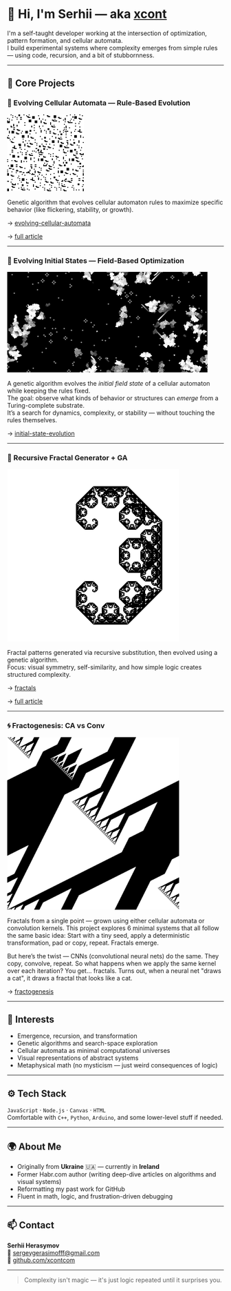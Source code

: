 # 👋 Hi, I'm Serhii — aka [xcont](https://xcont.com)

I'm a self-taught developer working at the intersection of optimization, pattern formation, and cellular automata.  
I build experimental systems where complexity emerges from simple rules — using code, recursion, and a bit of stubbornness.

---

## 🧬 Core Projects

### 🔁 Evolving Cellular Automata — Rule-Based Evolution

<img src="https://github.com/xcontcom/evolving-cellular-automata/blob/main/docs/images/19.gif" alt="Evolving Cellular Automata preview" />

Genetic algorithm that evolves cellular automaton rules to maximize specific behavior (like flickering, stability, or growth).  

→ [evolving-cellular-automata](https://github.com/xcontcom/evolving-cellular-automata)

→ [full article](https://github.com/xcontcom/evolving-cellular-automata/blob/main/docs/article.md)

---

### 🧠 Evolving Initial States — Field-Based Optimization

<img src="https://github.com/xcontcom/initial-state-evolution/blob/main/screenshots/preview.png" alt="Initial State Evolution preview" />

A genetic algorithm evolves the *initial field state* of a cellular automaton while keeping the rules fixed.  
The goal: observe what kinds of behavior or structures can *emerge* from a Turing-complete substrate.  
It’s a search for dynamics, complexity, or stability — without touching the rules themselves.

→ [initial-state-evolution](https://github.com/xcontcom/initial-state-evolution)

---

### 🧩 Recursive Fractal Generator + GA

<img src="https://github.com/xcontcom/fractals/blob/master/screenshots/demo.gif" alt="Fractal Generator preview" />

Fractal patterns generated via recursive substitution, then evolved using a genetic algorithm.  
Focus: visual symmetry, self-similarity, and how simple logic creates structured complexity.

→ [fractals](https://github.com/xcontcom/fractals)

→ [full article](https://github.com/xcontcom/fractals/blob/master/docs/article.md)

---

### 🌀 Fractogenesis: CA vs Conv

<img src="https://github.com/xcontcom/fractogenesis/blob/main/images/2dconv5.png" alt="Fractogenesis preview" width="400" />

Fractals from a single point — grown using either cellular automata or convolution kernels.
This project explores 6 minimal systems that all follow the same basic idea:
Start with a tiny seed, apply a deterministic transformation, pad or copy, repeat. Fractals emerge.

But here’s the twist — CNNs (convolutional neural nets) do the same. They copy, convolve, repeat.
So what happens when we apply the same kernel over each iteration? You get... fractals.
Turns out, when a neural net "draws a cat", it draws a fractal that looks like a cat.

→ [fractogenesis](https://github.com/xcontcom/fractogenesis)

---

## 🧠 Interests

- Emergence, recursion, and transformation
- Genetic algorithms and search-space exploration
- Cellular automata as minimal computational universes
- Visual representations of abstract systems
- Metaphysical math (no mysticism — just weird consequences of logic)

---

## ⚙️ Tech Stack

`JavaScript` · `Node.js` · `Canvas` · `HTML`  
Comfortable with `C++`, `Python`, `Arduino`, and some lower-level stuff if needed.

---

## 🌍 About Me

- Originally from **Ukraine** 🇺🇦 — currently in **Ireland**
- Former Habr.com author (writing deep-dive articles on algorithms and visual systems)
- Reformatting my past work for GitHub
- Fluent in math, logic, and frustration-driven debugging

---

## 📫 Contact

**Serhii Herasymov**  
📧 sergeygerasimofff@gmail.com  
🔗 [github.com/xcontcom](https://github.com/xcontcom)

---

> Complexity isn't magic — it's just logic repeated until it surprises you.

<!---
xcontcom/xcontcom is a ✨ special ✨ repository because its `README.md` (this file) appears on your GitHub profile.
You can click the Preview link to take a look at your changes.
--->
